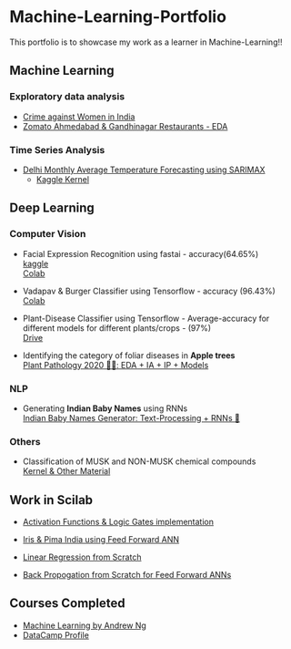 # Machine-Learning-Portfolio

This portfolio is to showcase my work as a learner in Machine-Learning!!

## Machine Learning

### Exploratory data analysis

* [Crime against Women in India](https://github.com/memr5/Machine-Learning-Portfolio/tree/master/Machine%20Learning/EDA/Crime%20Against%20Women%20in%20India)
* [Zomato Ahmedabad & Gandhinagar Restaurants - EDA](https://github.com/memr5/Machine-Learning-Portfolio/tree/master/Machine%20Learning/EDA/Zomato%20Ahmedabad%20%26%20Gandhinagar%20Restaurants)  

### Time Series Analysis  

* [Delhi Monthly Average Temperature Forecasting using SARIMAX](https://github.com/memr5/Machine-Learning-Portfolio/tree/master/Machine%20Learning/Time%20Series/Delhi%20Temperature%20Forecasting)  
  * [Kaggle Kernel](https://www.kaggle.com/meemr5/delhi-temperature-forecasting-using-sarimax?scriptVersionId=27964535)

## Deep Learning

### Computer Vision

* Facial Expression Recognition using fastai - accuracy(64.65%)  
[kaggle](https://www.kaggle.com/meemr5/facial-expression-recognition)  
[Colab](https://drive.google.com/open?id=1jimbkBJDgVEB1UYZ_XxB8UkLN8kygh9u)  

* Vadapav & Burger Classifier using Tensorflow - accuracy (96.43%)  
[Colab](https://drive.google.com/open?id=1hOD0dy2H9xNEi9cBHqiMT40nnT3zVUFz)

* Plant-Disease Classifier using Tensorflow - Average-accuracy for different models for different plants/crops - (97%)  
[Drive](https://drive.google.com/drive/folders/1ayNWiYI7_cXbgCoAj7npxq9hCABaT9Rk?usp=sharing)

* Identifying the category of foliar diseases in **Apple trees**  
[Plant Pathology 2020 🍎🍃: EDA + IA + IP + Models](https://www.kaggle.com/meemr5/plant-pathology-2020-eda-ia-ip-models)

### NLP

* Generating **Indian Baby Names** using RNNs  
[Indian Baby Names Generator: Text-Processing + RNNs 👶](https://www.kaggle.com/meemr5/indian-baby-names-generator-text-processing-rnn?scriptVersionId=32527493)

### Others

* Classification of MUSK and NON-MUSK chemical compounds  
[Kernel & Other Material](https://github.com/memr5/Machine-Learning-Portfolio/tree/master/Deep%20Learning/MUSK%20%26%20NON-MUSK%20Compounds%20Classification)


## Work in Scilab

* [Activation Functions & Logic Gates implementation](https://github.com/memr5/Machine-Learning-Portfolio/tree/master/Matlab/Activation%20Functions%20%26%20Logic%20Gates)

* [Iris & Pima India using Feed Forward ANN](https://github.com/memr5/Machine-Learning-Portfolio/tree/master/Matlab/Iris%20%26%20Pima%20India%20using%20ANN)

* [Linear Regression from Scratch](https://github.com/memr5/Machine-Learning-Portfolio/tree/master/Matlab/Linear%20Regression%20from%20Scratch)

* [Back Propogation from Scratch for Feed Forward ANNs](https://github.com/memr5/Machine-Learning-Portfolio/tree/master/Matlab/Back%20Porpogation%20from%20Scratch%20for%20Feed%20Forward%20ANN)

## Courses Completed  

* [Machine Learning by Andrew Ng](https://www.coursera.org/account/accomplishments/verify/J5B7ZEL8RP4U)
* [DataCamp Profile](https://www.datacamp.com/profile/memr5)  

